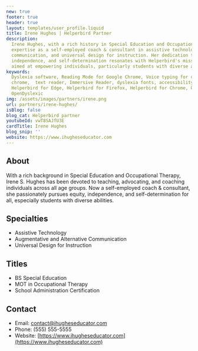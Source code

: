 ```yaml
---
new: true
footer: true
header: true
layout: templates/user_profile.liquid
title: Irene Hughes | Helperbird Partner
description:
  Irene Hughes, with a rich history in Special Education and Occupational Therapy, now extends her
  expertise as a self-employed coach & consultant in assistive technology, augmentative
  communication, and universal design for instruction. Her dedication to promoting equity,
  independence, and self-determination resonates with Helperbird's mission, forming a partnership
  aimed at empowering individuals, particularly students with diverse abilities.
keywords:
  Dyslexia software, Reading Mode for Google Chrome, Voice typing for chrome, Text to speech for
  chrome,  text reader, Immersive Reader, dyslexia fonts, accessibility software, dyslexia software,
  Helperbird for Edge, Helperbird for Firefox, Helperbird for Chrome, Opendyslexic for Chrome,
  OpenDyslexic
img: /assets/images/partners/irene.png
url: partners/irene-hughes/
isBlog: false
blog_cat: Helperbird partner
youtubeId: vwT8SAJfU3E
cardTitle: Irene Hughes
blog_snip: ''
website: https://www.ihugheseducator.com
---
```


## About

With a rich background in Special Education and Occupational Therapy, Irene S. Hughes has been
devoted to teaching, advocating, and coaching individuals across all age groups. Now a self-employed
coach & consultant, she passionately pursues equity, independence, and self-determination for all,
especially students with diverse abilities.

## Specialties

- Assistive Technology
- Augmentative and Alternative Communication
- Universal Design for Instruction

## Titles

- BS Special Education
- MOT in Occupational Therapy
- School Administration Certification

## Contact

- Email: contact@ihugheseducator.com
- Phone: (555) 555-5555
- Website: [https://www.ihugheseducator.com](https://www.ihugheseducator.com)
